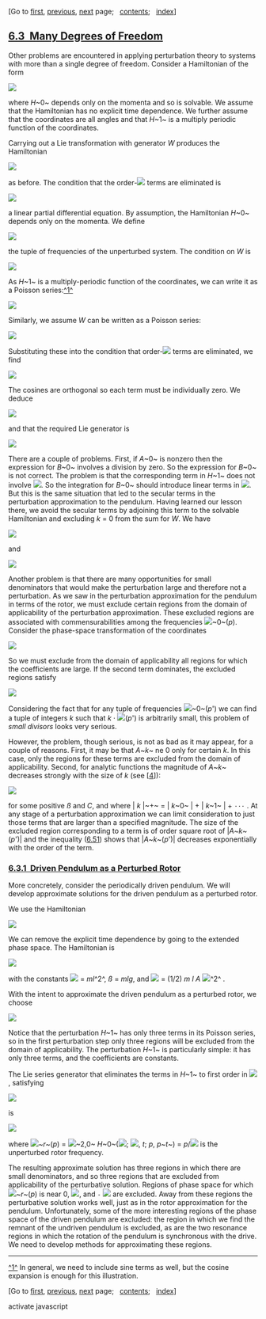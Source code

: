 <div class="navigation">

[Go to <span>[first](book.html),
[previous](book-Z-H-73.html)</span><span>,
[next](book-Z-H-75.html)</span> page<span>;
  </span><span>[contents](book-Z-H-4.html#%_toc_start)</span><span><span>;
  </span>[index](book-Z-H-82.html#%_index_start)</span>]

</div>

[6.3  Many Degrees of Freedom](book-Z-H-4.html#%_toc_%_sec_6.3)
---------------------------------------------------------------

Other problems are encountered in applying perturbation theory to
systems with more than a single degree of freedom. Consider a
Hamiltonian of the form

<div align="left">

![](chap6-Z-G-46.gif)

</div>

where *H*~0~ depends only on the momenta and so is solvable. We assume
that the Hamiltonian has no explicit time dependence. We further assume
that the coordinates are all angles and that *H*~1~ is a multiply
periodic function of the coordinates.

Carrying out a Lie transformation with generator *W* produces the
Hamiltonian

<div align="left">

![](chap6-Z-G-47.gif)

</div>

as before. The condition that the order-![](chap1-Z-G-D-12.gif) terms
are eliminated is

<div align="left">

![](chap6-Z-G-48.gif)

</div>

a linear partial differential equation. By assumption, the Hamiltonian
*H*~0~ depends only on the momenta. We define

<div align="left">

![](chap6-Z-G-49.gif)

</div>

the tuple of frequencies of the unperturbed system. The condition on *W*
is

<div align="left">

![](chap6-Z-G-50.gif)

</div>

As *H*~1~ is a multiply-periodic function of the coordinates, we can
write it as a Poisson series:[^1^](#footnote_Temp_426)

<div align="left">

![](chap6-Z-G-51.gif)

</div>

Similarly, we assume *W* can be written as a Poisson series:

<div align="left">

![](chap6-Z-G-52.gif)

</div>

Substituting these into the condition that order-![](chap1-Z-G-D-12.gif)
terms are eliminated, we find

<div align="left">

![](chap6-Z-G-53.gif)

</div>

The cosines are orthogonal so each term must be individually zero. We
deduce

<div align="left">

![](chap6-Z-G-54.gif)

</div>

and that the required Lie generator is

<div align="left">

![](chap6-Z-G-55.gif)

</div>

There are a couple of problems. First, if *A*~0~ is nonzero then the
expression for *B*~0~ involves a division by zero. So the expression for
*B*~0~ is not correct. The problem is that the corresponding term in
*H*~1~ does not involve ![](chap1-Z-G-D-19.gif). So the integration for
*B*~0~ should introduce linear terms in ![](chap1-Z-G-D-19.gif). But
this is the same situation that led to the secular terms in the
perturbation approximation to the pendulum. Having learned our lesson
there, we avoid the secular terms by adjoining this term to the solvable
Hamiltonian and excluding *k* = 0 from the sum for *W*. We have

<div align="left">

![](chap6-Z-G-56.gif)

</div>

and

<div align="left">

![](chap6-Z-G-57.gif)

</div>

Another problem is that there are many opportunities for small
denominators that would make the perturbation large and therefore not a
perturbation. As we saw in the perturbation approximation for the
pendulum in terms of the rotor, we must exclude certain regions from the
domain of applicability of the perturbation approximation. These
excluded regions are associated with commensurabilities among the
frequencies ![](chap1-Z-G-D-23.gif)~0~(*p*). Consider the phase-space
transformation of the coordinates

<div align="left">

![](chap6-Z-G-58.gif)

</div>

So we must exclude from the domain of applicability all regions for
which the coefficients are large. If the second term dominates, the
excluded regions satisfy

<div align="left">

![](chap6-Z-G-59.gif)

</div>

Considering the fact that for any tuple of frequencies
![](chap1-Z-G-D-23.gif)~0~(*p*') we can find a tuple of integers *k*
such that *k* · ![](chap1-Z-G-D-23.gif)(*p*') is arbitrarily small, this
problem of *small divisors* looks very serious.

However, the problem, though serious, is not as bad as it may appear,
for a couple of reasons. First, it may be that *A*~*k*~ ne 0 only for
certain *k*. In this case, only the regions for these terms are excluded
from the domain of applicability. Second, for analytic functions the
magnitude of *A*~*k*~ decreases strongly with the size of *k* (see
[[4](book-Z-H-80.html#cite{Arnold63})]):

<div align="left">

![](chap6-Z-G-60.gif)

</div>

for some positive *ß* and *C*, and where | *k* |~+~ = | *k*~0~ | + |
*k*~1~ | + `···` . At any stage of a perturbation approximation we can
limit consideration to just those terms that are larger than a specified
magnitude. The size of the excluded region corresponding to a term is of
order square root of |*A*~*k*~(*p*')| and the
inequality ([6.51](#EQUATION_6.51)) shows that |*A*~*k*~(*p*')|
decreases exponentially with the order of the term.

### [6.3.1  Driven Pendulum as a Perturbed Rotor](book-Z-H-4.html#%_toc_%_sec_6.3.1)

More concretely, consider the periodically driven pendulum. We will
develop approximate solutions for the driven pendulum as a perturbed
rotor.

We use the Hamiltonian

<div align="left">

![](chap6-Z-G-61.gif)

</div>

We can remove the explicit time dependence by going to the extended
phase space. The Hamiltonian is

<div align="left">

![](chap6-Z-G-62.gif)

</div>

with the constants ![](chap1-Z-G-D-21.gif) = *ml*^2^, *ß* = *mlg*, and
![](chap1-Z-G-D-1.gif) = (1/2) *m* *l* *A* ![](chap1-Z-G-D-23.gif)^2^ .

With the intent to approximate the driven pendulum as a perturbed rotor,
we choose

<div align="left">

![](chap6-Z-G-63.gif)

</div>

Notice that the perturbation *H*~1~ has only three terms in its Poisson
series, so in the first perturbation step only three regions will be
excluded from the domain of applicability. The perturbation *H*~1~ is
particularly simple: it has only three terms, and the coefficients are
constants.

The Lie series generator that eliminates the terms in *H*~1~ to first
order in ![](chap1-Z-G-D-12.gif), satisfying

<div align="left">

![](chap6-Z-G-64.gif)

</div>

is

<div align="left">

![](chap6-Z-G-65.gif)

</div>

where ![](chap1-Z-G-D-23.gif)~*r*~(*p*) = ![](front-Z-G-D-2.gif)~2,0~
*H*~0~(![](chap2-Z-G-D-22.gif); ![](chap1-Z-G-D-19.gif), *t*; *p*,
*p*~*t*~) = *p*/![](chap1-Z-G-D-21.gif) is the unperturbed rotor
frequency.

The resulting approximate solution has three regions in which there are
small denominators, and so three regions that are excluded from
applicability of the perturbative solution. Regions of phase space for
which ![](chap1-Z-G-D-23.gif)~*r*~(*p*) is near 0,
![](chap1-Z-G-D-23.gif), and `-` ![](chap1-Z-G-D-23.gif) are excluded.
Away from these regions the perturbative solution works well, just as in
the rotor approximation for the pendulum. Unfortunately, some of the
more interesting regions of the phase space of the driven pendulum are
excluded: the region in which we find the remnant of the undriven
pendulum is excluded, as are the two resonance regions in which the
rotation of the pendulum is synchronous with the drive. We need to
develop methods for approximating these regions.

<div class="smallprint">

------------------------------------------------------------------------

</div>

<div class="footnote">

[^1^](#call_footnote_Temp_426) In general, we need to include sine terms
as well, but the cosine expansion is enough for this illustration.

</div>

<div class="navigation">

[Go to <span>[first](book.html),
[previous](book-Z-H-73.html)</span><span>,
[next](book-Z-H-75.html)</span> page<span>;
  </span><span>[contents](book-Z-H-4.html#%_toc_start)</span><span><span>;
  </span>[index](book-Z-H-82.html#%_index_start)</span>]

</div>

activate javascript

